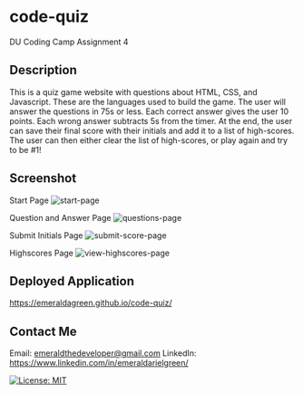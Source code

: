 # code-quiz
DU Coding Camp Assignment 4

## Description
This is a quiz game website with questions about HTML, CSS, and Javascript. These are the languages used to build the game. The user will answer the questions in 75s or less. Each correct answer gives the user 10 points. Each wrong answer subtracts 5s from the timer. At the end, the user can save their final score with their initials and add it to a list of high-scores. The user can then either clear the list of high-scores, or play again and try to be #1! 

## Screenshot
Start Page
![start-page](https://user-images.githubusercontent.com/95549495/150920169-72b31f48-46fb-4ccb-a1d2-58a33a26f3bb.png)

Question and Answer Page
![questions-page](https://user-images.githubusercontent.com/95549495/150920178-34ef3e61-6afd-4557-8d24-b10edbba2437.png)

Submit Initials Page
![submit-score-page](https://user-images.githubusercontent.com/95549495/150920189-05aaf602-6148-421d-918f-3057aca14813.png)

Highscores Page
![view-highscores-page](https://user-images.githubusercontent.com/95549495/150920197-3c150c52-19c4-4e0c-9ac7-cc06f8e173f8.png)

## Deployed Application
 https://emeraldagreen.github.io/code-quiz/ 
 
## Contact Me
Email: emeraldthedeveloper@gmail.com
LinkedIn: https://www.linkedin.com/in/emeraldarielgreen/

[![License: MIT](https://img.shields.io/badge/License-MIT-yellow.svg)](https://opensource.org/licenses/MIT)
